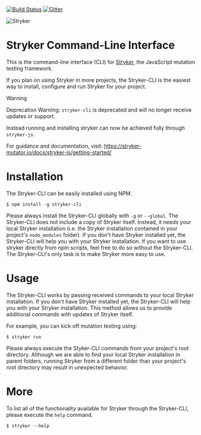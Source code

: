 [![Build Status](https://travis-ci.org/stryker-mutator/stryker-cli.svg?branch=master)](https://travis-ci.org/stryker-mutator/stryker-cli)
[![Gitter](https://badges.gitter.im/stryker-mutator/stryker.svg)](https://gitter.im/stryker-mutator/stryker?utm_source=badge&utm_medium=badge&utm_campaign=pr-badge)

![Stryker](https://github.com/stryker-mutator/stryker/raw/master/stryker-80x80.png)

# Stryker Command-Line Interface
This is the command-line interface (CLI) for [Stryker](https://stryker-mutator.github.io), the JavaScript mutation testing framework.

If you plan on using Stryker in more projects, the Stryker-CLI is the easiest way to install, configure and run Stryker for your project.

> [!WARNING]
> Deprecation Warning: `stryker-cli` is deprecated and will no longer receive updates or support.

Instead running and installing stryker can now be achieved fully through `stryker-js`.

For guidance and documentation, visit: https://stryker-mutator.io/docs/stryker-js/getting-started/


# Installation
The Stryker-CLI can be easily installed using NPM.

```
$ npm install -g stryker-cli
```

Please always install the Stryker-CLI globally with `-g` or `--global`. The Stryker-CLI does not include a copy of Stryker itself. Instead, it needs your local Stryker installation (i.e. the Stryker installation contained in your project's `node_modules` folder). If you don't have Stryker installed yet, the Stryker-CLI will help you with your Stryker installation. If you want to use stryker directly from npm scripts, feel free to do so without the Stryker-CLI. The Stryker-CLI's only task is to make Stryker more easy to use.

# Usage 
The Stryker-CLI works by passing received commands to your local Stryker installation. If you don't have Stryker installed yet, the Stryker-CLI will help you with your Stryker installation. This method allows us to provide additional commands with updates of Stryker itself.

For example, you can kick off mutation testing using:

```
$ stryker run
```

Please always execute the Styker-CLI commands from your project's root directory. Although we are able to find your local Stryker installation in parent folders, running Stryker from a different folder than your project's root directory may result in unexpected behavior.

# More
To list all of the functionality available for Stryker through the Stryker-CLI, please execute the `help` command.

```
$ stryker --help
```
